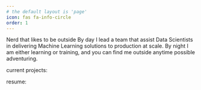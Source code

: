 ```yaml
---
# the default layout is 'page'
icon: fas fa-info-circle
order: 1
---
```


Nerd that likes to be outside
By day I lead a team that assist Data Scientists in delivering Machine Learning solutions to production at scale. By night I am either learning or training, and you can find me outside anytime possible adventuring.

current projects:

resume:
